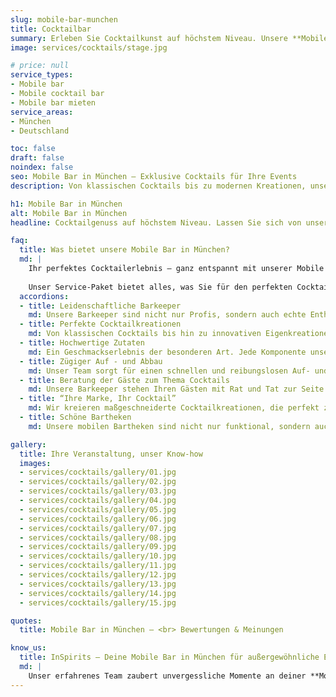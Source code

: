 ```yaml
---
slug: mobile-bar-munchen
title: Cocktailbar
summary: Erleben Sie Cocktailkunst auf höchstem Niveau. Unsere **Mobile Cocktail Bar** macht Ihr Event unvergesslich!
image: services/cocktails/stage.jpg

# price: null
service_types:
- Mobile bar
- Mobile cocktail bar
- Mobile bar mieten
service_areas:
- München
- Deutschland

toc: false
draft: false
noindex: false
seo: Mobile Bar in München – Exklusive Cocktails für Ihre Events
description: Von klassischen Cocktails bis zu modernen Kreationen, unsere mobile Bar in München bietet erstklassige Getränke & Top-Service für Ihr Event.

h1: Mobile Bar in München
alt: Mobile Bar in München
headline: Cocktailgenuss auf höchstem Niveau. Lassen Sie sich von unserer Mobile Bar in München begeistern. Jetzt mobile bar mieten für ein unvergessliches Event!

faq:
  title: Was bietet unsere Mobile Bar in München?
  md: |
    Ihr perfektes Cocktailerlebnis – ganz entspannt mit unserer Mobile Bar!
    
    Unser Service-Paket bietet alles, was Sie für den perfekten Cocktailgenuss brauchen: Von erlesenen Zutaten und raffinierten Rezepten über hochwertiges Bar-Equipment bis hin zum professionellen Auf- und Abbau sowie unserem erfahrenen Bar-Personal. **Mit unserer Mobile Cocktail Bar wird Ihr Event zum Highlight!** Lehnen Sie sich zurück und genießen Sie Ihre Veranstaltung -- wir übernehmen die komplette Organisation. **Jetzt Mobile Bar mieten und exklusive Drinks erleben!**
  accordions:
  - title: Leidenschaftliche Barkeeper
    md: Unsere Barkeeper sind nicht nur Profis, sondern auch echte Enthusiasten. Mit Leidenschaft und Kreativität zaubern sie die besten Cocktails und sorgen dafür, dass jeder Drink ein Highlight wird.
  - title: Perfekte Cocktailkreationen
    md: Von klassischen Cocktails bis hin zu innovativen Eigenkreationen – unsere Barkeeper beherrschen ihr Handwerk und verwenden nur die besten Zutaten. Jeder Cocktail wird mit Präzision und Liebe zum Detail gemixt.
  - title: Hochwertige Zutaten
    md: Ein Geschmackserlebnis der besonderen Art. Jede Komponente unserer Getränke – von der Spirituose bis zum Eiswürfel – ist auserwählt, um Ihre Sinne zu verzaubern. Tauchen Sie ein in eine Welt voller Geschmack und genießen Sie unvergessliche Momente
  - title: Zügiger Auf - und Abbau
    md: Unser Team sorgt für einen schnellen und reibungslosen Auf- und Abbau der mobilen Bar. So können Sie sich ganz auf Ihr Event konzentrieren, während wir uns um alles kümmern.
  - title: Beratung der Gäste zum Thema Cocktails
    md: Unsere Barkeeper stehen Ihren Gästen mit Rat und Tat zur Seite. Ob es um die Wahl des richtigen Cocktails geht oder um die Erklärung der Zutaten – wir bieten eine umfassende Beratung und machen das Cocktail Erlebnis noch spannender.
  - title: “Ihre Marke, Ihr Cocktail”
    md: Wir kreieren maßgeschneiderte Cocktailkreationen, die perfekt zu Ihrer Markenidentität passen. Ob Firmenfarben, Logo oder ein ganz spezieller Geschmack – wir setzen Ihre Vorstellungen um.
  - title: Schöne Bartheken
    md: Unsere mobilen Bartheken sind nicht nur funktional, sondern auch ein echter Hingucker. Mit stilvollem Design und hochwertiger Ausstattung fügen sie sich perfekt in jedes Event ein und sorgen für eine ansprechende Atmosphäre.

gallery:
  title: Ihre Veranstaltung, unser Know-how
  images:
  - services/cocktails/gallery/01.jpg
  - services/cocktails/gallery/02.jpg
  - services/cocktails/gallery/03.jpg
  - services/cocktails/gallery/04.jpg
  - services/cocktails/gallery/05.jpg
  - services/cocktails/gallery/06.jpg
  - services/cocktails/gallery/07.jpg
  - services/cocktails/gallery/08.jpg
  - services/cocktails/gallery/09.jpg
  - services/cocktails/gallery/10.jpg
  - services/cocktails/gallery/11.jpg
  - services/cocktails/gallery/12.jpg
  - services/cocktails/gallery/13.jpg
  - services/cocktails/gallery/14.jpg
  - services/cocktails/gallery/15.jpg

quotes:
  title: Mobile Bar in München – <br> Bewertungen & Meinungen

know_us:
  title: InSpirits – Deine Mobile Bar in München für außergewöhnliche Events!
  md: |
    Unser erfahrenes Team zaubert unvergessliche Momente an deiner **Mobile Cocktail Bar**. Mit Leidenschaft und Know-how gestalten wir individuelle Konzepte für jeden Anlass. **Jetzt Mobile Bar mieten und einzigartige Drinks genießen!**
---
```

